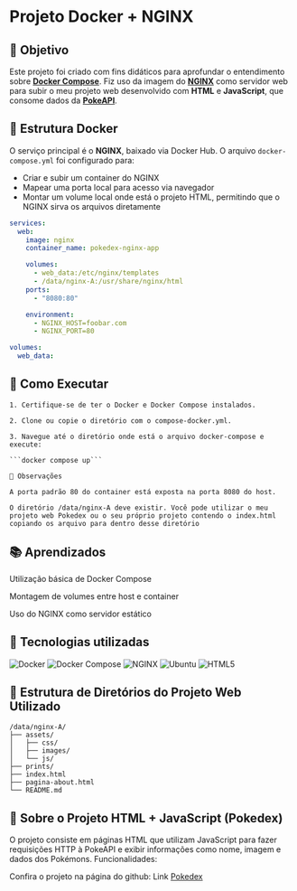 # Projeto Docker + NGINX

## 📌 Objetivo

Este projeto foi criado com fins didáticos para aprofundar o entendimento sobre [**Docker Compose**](https://docs.docker.com/compose/). Fiz uso da imagem do [**NGINX**](https://hub.docker.com/_/nginx) como servidor web para subir o meu projeto web desenvolvido com **HTML** e **JavaScript**, que consome dados da [**PokeAPI**](https://pokeapi.co/).

## 🐳 Estrutura Docker

O serviço principal é o **NGINX**, baixado via Docker Hub. O arquivo `docker-compose.yml` foi configurado para:

- Criar e subir um container do NGINX
- Mapear uma porta local para acesso via navegador
- Montar um volume local onde está o projeto HTML, permitindo que o NGINX sirva os arquivos diretamente

```yaml
services:
  web:
    image: nginx
    container_name: pokedex-nginx-app

    volumes:
      - web_data:/etc/nginx/templates
      - /data/nginx-A:/usr/share/nginx/html
    ports:
      - "8080:80"

    environment:
      - NGINX_HOST=foobar.com
      - NGINX_PORT=80

volumes:
  web_data:
```

## 🚀 Como Executar

    1. Certifique-se de ter o Docker e Docker Compose instalados.

    2. Clone ou copie o diretório com o compose-docker.yml.

    3. Navegue até o diretório onde está o arquivo docker-compose e execute:

    ```docker compose up```

    📝 Observações

    A porta padrão 80 do container está exposta na porta 8080 do host.

    O diretório /data/nginx-A deve existir. Você pode utilizar o meu projeto web Pokedex ou o seu próprio projeto contendo o index.html copiando os arquivo para dentro desse diretório

## 📚 Aprendizados

 Utilização básica de Docker Compose

 Montagem de volumes entre host e container

 Uso do NGINX como servidor estático

## 📌 Tecnologias utilizadas

![Docker](https://img.shields.io/badge/Docker-2CA5E0?style=for-the-badge&logo=docker&logoColor=white)  ![Docker Compose](https://img.shields.io/badge/Docker%20Compose-2496ED?style=for-the-badge&logo=docker&logoColor=white)  ![NGINX](https://img.shields.io/badge/Nginx-009639?style=for-the-badge&logo=nginx&logoColor=white)  ![Ubuntu](https://img.shields.io/badge/Ubuntu-E95420?style=for-the-badge&logo=ubuntu&logoColor=white)  ![HTML5](https://img.shields.io/badge/html5-%23E34F26.svg?style=for-the-badge&logo=html5&logoColor=white)

 ## 📁 Estrutura de Diretórios do Projeto Web Utilizado
```
/data/nginx-A/
├── assets/
│   ├── css/
│   ├── images/
│   └── js/
├── prints/
├── index.html
├── pagina-about.html
└── README.md
```

## 🧠 Sobre o Projeto HTML + JavaScript (Pokedex)

O projeto consiste em páginas HTML que utilizam JavaScript para fazer requisições HTTP à PokeAPI e exibir informações como nome, imagem e dados dos Pokémons.
Funcionalidades:

Confira o projeto na página do github: Link [Pokedex](https://github.com/rgr147/pokedex)

